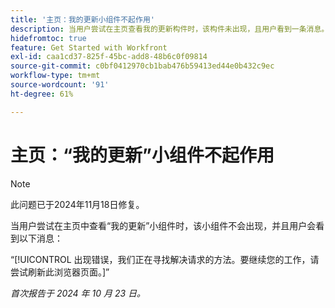 ```yaml
---
title: '主页：我的更新小组件不起作用'
description: 当用户尝试在主页查看我的更新构件时，该构件未出现，且用户看到一条消息。
hidefromtoc: true
feature: Get Started with Workfront
exl-id: caa1cd37-825f-45bc-add8-48b6c0f09814
source-git-commit: c0bf0412970cb1bab476b59413ed44e0b432c9ec
workflow-type: tm+mt
source-wordcount: '91'
ht-degree: 61%

---
```


# 主页：“我的更新”小组件不起作用

>[!NOTE]
>
>此问题已于2024年11月18日修复。

当用户尝试在主页中查看“我的更新”小组件时，该小组件不会出现，并且用户会看到以下消息：

“[!UICONTROL 出现错误，我们正在寻找解决请求的方法。要继续您的工作，请尝试刷新此浏览器页面。]”

_首次报告于 2024 年 10 月 23 日。_
